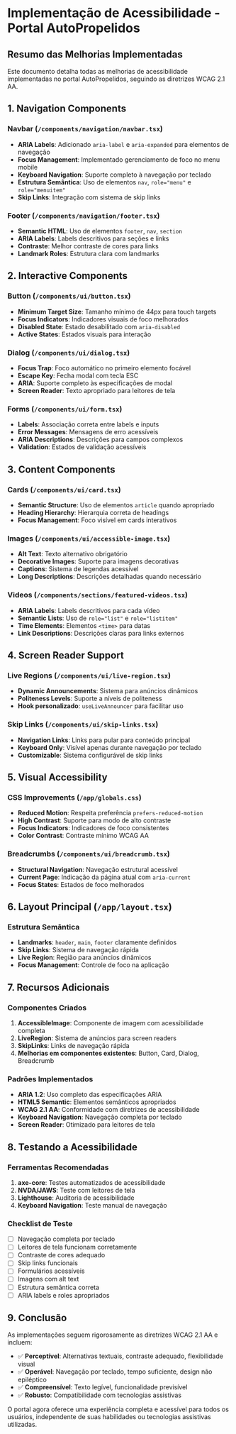 # Implementação de Acessibilidade - Portal AutoPropelidos

## Resumo das Melhorias Implementadas

Este documento detalha todas as melhorias de acessibilidade implementadas no portal AutoPropelidos, seguindo as diretrizes WCAG 2.1 AA.

## 1. Navigation Components

### Navbar (`/components/navigation/navbar.tsx`)
- **ARIA Labels**: Adicionado `aria-label` e `aria-expanded` para elementos de navegação
- **Focus Management**: Implementado gerenciamento de foco no menu mobile
- **Keyboard Navigation**: Suporte completo à navegação por teclado
- **Estrutura Semântica**: Uso de elementos `nav`, `role="menu"` e `role="menuitem"`
- **Skip Links**: Integração com sistema de skip links

### Footer (`/components/navigation/footer.tsx`)
- **Semantic HTML**: Uso de elementos `footer`, `nav`, `section`
- **ARIA Labels**: Labels descritivos para seções e links
- **Contraste**: Melhor contraste de cores para links
- **Landmark Roles**: Estrutura clara com landmarks

## 2. Interactive Components

### Button (`/components/ui/button.tsx`)
- **Minimum Target Size**: Tamanho mínimo de 44px para touch targets
- **Focus Indicators**: Indicadores visuais de foco melhorados
- **Disabled State**: Estado desabilitado com `aria-disabled`
- **Active States**: Estados visuais para interação

### Dialog (`/components/ui/dialog.tsx`)
- **Focus Trap**: Foco automático no primeiro elemento focável
- **Escape Key**: Fecha modal com tecla ESC
- **ARIA**: Suporte completo às especificações de modal
- **Screen Reader**: Texto apropriado para leitores de tela

### Forms (`/components/ui/form.tsx`)
- **Labels**: Associação correta entre labels e inputs
- **Error Messages**: Mensagens de erro acessíveis
- **ARIA Descriptions**: Descrições para campos complexos
- **Validation**: Estados de validação acessíveis

## 3. Content Components

### Cards (`/components/ui/card.tsx`)
- **Semantic Structure**: Uso de elementos `article` quando apropriado
- **Heading Hierarchy**: Hierarquia correta de headings
- **Focus Management**: Foco visível em cards interativos

### Images (`/components/ui/accessible-image.tsx`)
- **Alt Text**: Texto alternativo obrigatório
- **Decorative Images**: Suporte para imagens decorativas
- **Captions**: Sistema de legendas acessível
- **Long Descriptions**: Descrições detalhadas quando necessário

### Videos (`/components/sections/featured-videos.tsx`)
- **ARIA Labels**: Labels descritivos para cada vídeo
- **Semantic Lists**: Uso de `role="list"` e `role="listitem"`
- **Time Elements**: Elementos `<time>` para datas
- **Link Descriptions**: Descrições claras para links externos

## 4. Screen Reader Support

### Live Regions (`/components/ui/live-region.tsx`)
- **Dynamic Announcements**: Sistema para anúncios dinâmicos
- **Politeness Levels**: Suporte a níveis de politeness
- **Hook personalizado**: `useLiveAnnouncer` para facilitar uso

### Skip Links (`/components/ui/skip-links.tsx`)
- **Navigation Links**: Links para pular para conteúdo principal
- **Keyboard Only**: Visível apenas durante navegação por teclado
- **Customizable**: Sistema configurável de skip links

## 5. Visual Accessibility

### CSS Improvements (`/app/globals.css`)
- **Reduced Motion**: Respeita preferência `prefers-reduced-motion`
- **High Contrast**: Suporte para modo de alto contraste
- **Focus Indicators**: Indicadores de foco consistentes
- **Color Contrast**: Contraste mínimo WCAG AA

### Breadcrumbs (`/components/ui/breadcrumb.tsx`)
- **Structural Navigation**: Navegação estrutural acessível
- **Current Page**: Indicação da página atual com `aria-current`
- **Focus States**: Estados de foco melhorados

## 6. Layout Principal (`/app/layout.tsx`)

### Estrutura Semântica
- **Landmarks**: `header`, `main`, `footer` claramente definidos
- **Skip Links**: Sistema de navegação rápida
- **Live Region**: Região para anúncios dinâmicos
- **Focus Management**: Controle de foco na aplicação

## 7. Recursos Adicionais

### Componentes Criados
1. **AccessibleImage**: Componente de imagem com acessibilidade completa
2. **LiveRegion**: Sistema de anúncios para screen readers
3. **SkipLinks**: Links de navegação rápida
4. **Melhorias em componentes existentes**: Button, Card, Dialog, Breadcrumb

### Padrões Implementados
- **ARIA 1.2**: Uso completo das especificações ARIA
- **HTML5 Semantic**: Elementos semânticos apropriados
- **WCAG 2.1 AA**: Conformidade com diretrizes de acessibilidade
- **Keyboard Navigation**: Navegação completa por teclado
- **Screen Reader**: Otimizado para leitores de tela

## 8. Testando a Acessibilidade

### Ferramentas Recomendadas
1. **axe-core**: Testes automatizados de acessibilidade
2. **NVDA/JAWS**: Teste com leitores de tela
3. **Lighthouse**: Auditoria de acessibilidade
4. **Keyboard Navigation**: Teste manual de navegação

### Checklist de Teste
- [ ] Navegação completa por teclado
- [ ] Leitores de tela funcionam corretamente
- [ ] Contraste de cores adequado
- [ ] Skip links funcionais
- [ ] Formulários acessíveis
- [ ] Imagens com alt text
- [ ] Estrutura semântica correta
- [ ] ARIA labels e roles apropriados

## 9. Conclusão

As implementações seguem rigorosamente as diretrizes WCAG 2.1 AA e incluem:

- ✅ **Perceptível**: Alternativas textuais, contraste adequado, flexibilidade visual
- ✅ **Operável**: Navegação por teclado, tempo suficiente, design não epiléptico
- ✅ **Compreensível**: Texto legível, funcionalidade previsível
- ✅ **Robusto**: Compatibilidade com tecnologias assistivas

O portal agora oferece uma experiência completa e acessível para todos os usuários, independente de suas habilidades ou tecnologias assistivas utilizadas.